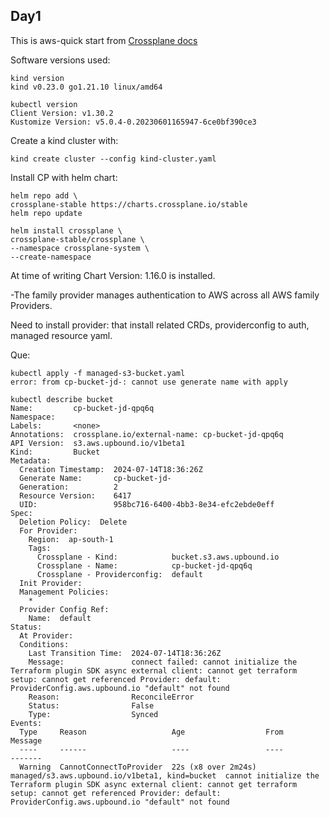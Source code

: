 ## Day1

This is aws-quick start from [Crossplane docs](https://docs.crossplane.io/latest/getting-started/provider-aws/)


Software versions used:

```
kind version
kind v0.23.0 go1.21.10 linux/amd64

kubectl version
Client Version: v1.30.2
Kustomize Version: v5.0.4-0.20230601165947-6ce0bf390ce3
```
Create a kind cluster with:

```
kind create cluster --config kind-cluster.yaml
```

Install CP with helm chart:

```
helm repo add \
crossplane-stable https://charts.crossplane.io/stable
helm repo update

helm install crossplane \
crossplane-stable/crossplane \
--namespace crossplane-system \
--create-namespace
```

At time of writing Chart Version: 1.16.0 is installed.

-The family provider manages authentication to AWS across all AWS family Providers.

Need to install provider: that install related CRDs, providerconfig to auth, managed resource yaml.

Que:
```
kubectl apply -f managed-s3-bucket.yaml 
error: from cp-bucket-jd-: cannot use generate name with apply
```

```
kubectl describe bucket 
Name:         cp-bucket-jd-qpq6q
Namespace:    
Labels:       <none>
Annotations:  crossplane.io/external-name: cp-bucket-jd-qpq6q
API Version:  s3.aws.upbound.io/v1beta1
Kind:         Bucket
Metadata:
  Creation Timestamp:  2024-07-14T18:36:26Z
  Generate Name:       cp-bucket-jd-
  Generation:          2
  Resource Version:    6417
  UID:                 958bc716-6400-4bb3-8e34-efc2ebde0eff
Spec:
  Deletion Policy:  Delete
  For Provider:
    Region:  ap-south-1
    Tags:
      Crossplane - Kind:            bucket.s3.aws.upbound.io
      Crossplane - Name:            cp-bucket-jd-qpq6q
      Crossplane - Providerconfig:  default
  Init Provider:
  Management Policies:
    *
  Provider Config Ref:
    Name:  default
Status:
  At Provider:
  Conditions:
    Last Transition Time:  2024-07-14T18:36:26Z
    Message:               connect failed: cannot initialize the Terraform plugin SDK async external client: cannot get terraform setup: cannot get referenced Provider: default: ProviderConfig.aws.upbound.io "default" not found
    Reason:                ReconcileError
    Status:                False
    Type:                  Synced
Events:
  Type     Reason                   Age                  From                                            Message
  ----     ------                   ----                 ----                                            -------
  Warning  CannotConnectToProvider  22s (x8 over 2m24s)  managed/s3.aws.upbound.io/v1beta1, kind=bucket  cannot initialize the Terraform plugin SDK async external client: cannot get terraform setup: cannot get referenced Provider: default: ProviderConfig.aws.upbound.io "default" not found
```
